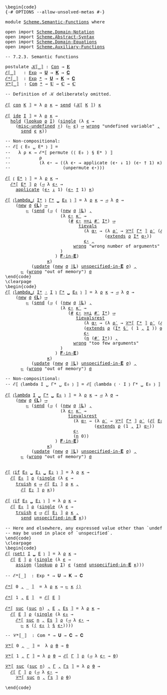 <pre class="Agda"><a id="1" class="Markup">\begin{code}</a>
<a id="14" class="Symbol">{-#</a> <a id="18" class="Keyword">OPTIONS</a> <a id="26" class="Pragma">--allow-unsolved-metas</a> <a id="49" class="Symbol">#-}</a>

<a id="54" class="Keyword">module</a> <a id="61" href="Scheme.Semantic-Functions.html" class="Module">Scheme.Semantic-Functions</a> <a id="87" class="Keyword">where</a>

<a id="94" class="Keyword">open</a> <a id="99" class="Keyword">import</a> <a id="106" href="Scheme.Domain-Notation.html" class="Module">Scheme.Domain-Notation</a>
<a id="129" class="Keyword">open</a> <a id="134" class="Keyword">import</a> <a id="141" href="Scheme.Abstract-Syntax.html" class="Module">Scheme.Abstract-Syntax</a>
<a id="164" class="Keyword">open</a> <a id="169" class="Keyword">import</a> <a id="176" href="Scheme.Domain-Equations.html" class="Module">Scheme.Domain-Equations</a>
<a id="200" class="Keyword">open</a> <a id="205" class="Keyword">import</a> <a id="212" href="Scheme.Auxiliary-Functions.html" class="Module">Scheme.Auxiliary-Functions</a>

<a id="240" class="Comment">-- 7.2.3. Semantic functions</a>

<a id="270" class="Keyword">postulate</a> <a id="𝒦⟦_⟧"></a><a id="280" href="Scheme.Semantic-Functions.html#280" class="Postulate Operator">𝒦⟦_⟧</a> <a id="285" class="Symbol">:</a> <a id="287" href="Scheme.Abstract-Syntax.html#136" class="Postulate">Con</a> <a id="291" class="Symbol">→</a> <a id="293" href="Scheme.Domain-Equations.html#896" class="Postulate">𝐄</a>
<a id="ℰ⟦_⟧"></a><a id="295" href="Scheme.Semantic-Functions.html#295" class="Function Operator">ℰ⟦_⟧</a>   <a id="302" class="Symbol">:</a> <a id="304" href="Scheme.Abstract-Syntax.html#244" class="Datatype">Exp</a> <a id="308" class="Symbol">→</a> <a id="310" href="Scheme.Domain-Equations.html#988" class="Postulate">𝐔</a> <a id="312" class="Symbol">→</a> <a id="314" href="Scheme.Domain-Equations.html#1091" class="Postulate">𝐊</a> <a id="316" class="Symbol">→</a> <a id="318" href="Scheme.Domain-Equations.html#1035" class="Postulate">𝐂</a>
<a id="ℰ*⟦_⟧"></a><a id="320" href="Scheme.Semantic-Functions.html#320" class="Function Operator">ℰ*⟦_⟧</a>  <a id="327" class="Symbol">:</a> <a id="329" href="Scheme.Abstract-Syntax.html#244" class="Datatype">Exp</a> <a id="333" href="Scheme.Domain-Notation.html#2900" class="Function Operator">*</a> <a id="335" class="Symbol">→</a> <a id="337" href="Scheme.Domain-Equations.html#988" class="Postulate">𝐔</a> <a id="339" class="Symbol">→</a> <a id="341" href="Scheme.Domain-Equations.html#1091" class="Postulate">𝐊</a> <a id="343" class="Symbol">→</a> <a id="345" href="Scheme.Domain-Equations.html#1035" class="Postulate">𝐂</a>
<a id="𝒞*⟦_⟧"></a><a id="347" href="Scheme.Semantic-Functions.html#347" class="Function Operator">𝒞*⟦_⟧</a>  <a id="354" class="Symbol">:</a> <a id="356" href="Scheme.Abstract-Syntax.html#272" class="Function">Com</a> <a id="360" href="Scheme.Domain-Notation.html#2900" class="Function Operator">*</a> <a id="362" class="Symbol">→</a> <a id="364" href="Scheme.Domain-Equations.html#988" class="Postulate">𝐔</a> <a id="366" class="Symbol">→</a> <a id="368" href="Scheme.Domain-Equations.html#1035" class="Postulate">𝐂</a> <a id="370" class="Symbol">→</a> <a id="372" href="Scheme.Domain-Equations.html#1035" class="Postulate">𝐂</a>

<a id="375" class="Comment">-- Definition of 𝒦 deliberately omitted.</a>

<a id="417" href="Scheme.Semantic-Functions.html#295" class="Function Operator">ℰ⟦</a> <a id="420" href="Scheme.Abstract-Syntax.html#325" class="InductiveConstructor">con</a> <a id="424" href="Scheme.Semantic-Functions.html#424" class="Bound">K</a> <a id="426" href="Scheme.Semantic-Functions.html#295" class="Function Operator">⟧</a> <a id="428" class="Symbol">=</a> <a id="430" class="Symbol">λ</a> <a id="432" href="Scheme.Semantic-Functions.html#432" class="Bound">ρ</a> <a id="434" href="Scheme.Semantic-Functions.html#434" class="Bound">κ</a> <a id="436" class="Symbol">→</a> <a id="438" href="Scheme.Auxiliary-Functions.html#721" class="Function">send</a> <a id="443" class="Symbol">(</a><a id="444" href="Scheme.Semantic-Functions.html#280" class="Postulate Operator">𝒦⟦</a> <a id="447" href="Scheme.Semantic-Functions.html#424" class="Bound">K</a> <a id="449" href="Scheme.Semantic-Functions.html#280" class="Postulate Operator">⟧</a><a id="450" class="Symbol">)</a> <a id="452" href="Scheme.Semantic-Functions.html#434" class="Bound">κ</a>

<a id="455" href="Scheme.Semantic-Functions.html#295" class="Function Operator">ℰ⟦</a> <a id="458" href="Scheme.Abstract-Syntax.html#386" class="InductiveConstructor">ide</a> <a id="462" href="Scheme.Semantic-Functions.html#462" class="Bound">I</a> <a id="464" href="Scheme.Semantic-Functions.html#295" class="Function Operator">⟧</a> <a id="466" class="Symbol">=</a> <a id="468" class="Symbol">λ</a> <a id="470" href="Scheme.Semantic-Functions.html#470" class="Bound">ρ</a> <a id="472" href="Scheme.Semantic-Functions.html#472" class="Bound">κ</a> <a id="474" class="Symbol">→</a>
  <a id="478" href="Scheme.Auxiliary-Functions.html#1035" class="Function">hold</a> <a id="483" class="Symbol">(</a><a id="484" href="Scheme.Auxiliary-Functions.html#378" class="Function">lookup</a> <a id="491" href="Scheme.Semantic-Functions.html#470" class="Bound">ρ</a> <a id="493" href="Scheme.Semantic-Functions.html#462" class="Bound">I</a><a id="494" class="Symbol">)</a> <a id="496" class="Symbol">(</a><a id="497" href="Scheme.Auxiliary-Functions.html#764" class="Function">single</a> <a id="504" class="Symbol">(λ</a> <a id="507" href="Scheme.Semantic-Functions.html#507" class="Bound">ϵ</a> <a id="509" class="Symbol">→</a>
    <a id="515" class="Symbol">(</a><a id="516" href="Scheme.Auxiliary-Functions.html#2618" class="Function">misc-undefined</a> <a id="531" href="Scheme.Domain-Notation.html#1070" class="Postulate Operator">♯</a><a id="532" class="Symbol">)</a> <a id="534" class="Symbol">(</a><a id="535" href="Scheme.Domain-Equations.html#1498" class="Field">▻</a> <a id="537" href="Scheme.Semantic-Functions.html#507" class="Bound">ϵ</a><a id="538" class="Symbol">)</a> <a id="540" href="Scheme.Domain-Notation.html#4661" class="Postulate Operator">⟶</a> <a id="542" href="Scheme.Auxiliary-Functions.html#654" class="Postulate">wrong</a> <a id="548" class="String">&quot;undefined variable&quot;</a> <a id="569" href="Scheme.Domain-Notation.html#4661" class="Postulate Operator">,</a>
      <a id="577" href="Scheme.Auxiliary-Functions.html#721" class="Function">send</a> <a id="582" href="Scheme.Semantic-Functions.html#507" class="Bound">ϵ</a> <a id="584" href="Scheme.Semantic-Functions.html#472" class="Bound">κ</a><a id="585" class="Symbol">))</a>

<a id="589" class="Comment">-- Non-compositional:</a>
<a id="611" class="Comment">-- ℰ⟦ ⦅ E₀ ␣ E* ⦆ ⟧ =</a>
<a id="633" class="Comment">--   λ ρ κ → ℰ*⟦ permute (⟨ E₀ ⟩ § E* ) ⟧</a>
<a id="675" class="Comment">--           ρ</a>
<a id="690" class="Comment">--           (λ ϵ⋆ → ((λ ϵ⋆ → applicate (ϵ⋆ ↓ 1) (ϵ⋆ † 1) κ)</a>
<a id="751" class="Comment">--                    (unpermute ϵ⋆)))</a>

<a id="791" href="Scheme.Semantic-Functions.html#295" class="Function Operator">ℰ⟦</a> <a id="794" href="Scheme.Abstract-Syntax.html#447" class="InductiveConstructor Operator">⦅</a> <a id="796" href="Scheme.Semantic-Functions.html#796" class="Bound">E*</a> <a id="799" href="Scheme.Abstract-Syntax.html#447" class="InductiveConstructor Operator">⦆</a> <a id="801" href="Scheme.Semantic-Functions.html#295" class="Function Operator">⟧</a> <a id="803" class="Symbol">=</a> <a id="805" class="Symbol">λ</a> <a id="807" href="Scheme.Semantic-Functions.html#807" class="Bound">ρ</a> <a id="809" href="Scheme.Semantic-Functions.html#809" class="Bound">κ</a> <a id="811" class="Symbol">→</a>
  <a id="815" href="Scheme.Semantic-Functions.html#320" class="Function Operator">ℰ*⟦</a> <a id="819" href="Scheme.Semantic-Functions.html#796" class="Bound">E*</a> <a id="822" href="Scheme.Semantic-Functions.html#320" class="Function Operator">⟧</a> <a id="824" href="Scheme.Semantic-Functions.html#807" class="Bound">ρ</a> <a id="826" class="Symbol">(</a><a id="827" href="Scheme.Domain-Equations.html#1510" class="Field">◅</a> <a id="829" class="Symbol">λ</a> <a id="831" href="Scheme.Semantic-Functions.html#831" class="Bound">ϵ⋆</a> <a id="834" class="Symbol">→</a>
    <a id="840" href="Scheme.Auxiliary-Functions.html#2944" class="Function">applicate</a> <a id="850" class="Symbol">(</a><a id="851" href="Scheme.Semantic-Functions.html#831" class="Bound">ϵ⋆</a> <a id="854" href="Scheme.Domain-Notation.html#4255" class="Function Operator">↓</a> <a id="856" class="Number">1</a><a id="857" class="Symbol">)</a> <a id="859" class="Symbol">(</a><a id="860" href="Scheme.Semantic-Functions.html#831" class="Bound">ϵ⋆</a> <a id="863" href="Scheme.Domain-Notation.html#4350" class="Function Operator">†</a> <a id="865" class="Number">1</a><a id="866" class="Symbol">)</a> <a id="868" href="Scheme.Semantic-Functions.html#809" class="Bound">κ</a><a id="869" class="Symbol">)</a>

<a id="872" href="Scheme.Semantic-Functions.html#295" class="Function Operator">ℰ⟦</a> <a id="875" href="Scheme.Abstract-Syntax.html#514" class="InductiveConstructor Operator">⦅lambda␣⦅</a> <a id="885" href="Scheme.Semantic-Functions.html#885" class="Bound">I*</a> <a id="888" href="Scheme.Abstract-Syntax.html#514" class="InductiveConstructor Operator">⦆</a> <a id="890" href="Scheme.Semantic-Functions.html#890" class="Bound">Γ*</a> <a id="893" href="Scheme.Abstract-Syntax.html#514" class="InductiveConstructor Operator">␣</a> <a id="895" href="Scheme.Semantic-Functions.html#895" class="Bound">E₀</a> <a id="898" href="Scheme.Abstract-Syntax.html#514" class="InductiveConstructor Operator">⦆</a> <a id="900" href="Scheme.Semantic-Functions.html#295" class="Function Operator">⟧</a> <a id="902" class="Symbol">=</a> <a id="904" class="Symbol">λ</a> <a id="906" href="Scheme.Semantic-Functions.html#906" class="Bound">ρ</a> <a id="908" href="Scheme.Semantic-Functions.html#908" class="Bound">κ</a> <a id="910" class="Symbol">→</a> <a id="912" href="Scheme.Domain-Equations.html#1510" class="Field">◅</a> <a id="914" class="Symbol">λ</a> <a id="916" href="Scheme.Semantic-Functions.html#916" class="Bound">σ</a> <a id="918" class="Symbol">→</a> 
    <a id="925" class="Symbol">(</a><a id="926" href="Scheme.Auxiliary-Functions.html#901" class="Postulate">new</a> <a id="930" href="Scheme.Semantic-Functions.html#916" class="Bound">σ</a> <a id="932" href="Scheme.Domain-Equations.html#2103" class="Function Operator">∈𝐋</a><a id="934" class="Symbol">)</a> <a id="936" href="Scheme.Domain-Notation.html#4661" class="Postulate Operator">⟶</a>
        <a id="946" href="Scheme.Domain-Equations.html#1498" class="Field">▻</a> <a id="948" class="Symbol">(</a><a id="949" href="Scheme.Auxiliary-Functions.html#721" class="Function">send</a> <a id="954" class="Symbol">(</a><a id="955" href="Scheme.Domain-Equations.html#1510" class="Field">◅</a> <a id="957" class="Symbol">(</a> <a id="959" class="Symbol">(</a><a id="960" href="Scheme.Auxiliary-Functions.html#901" class="Postulate">new</a> <a id="964" href="Scheme.Semantic-Functions.html#916" class="Bound">σ</a> <a id="966" href="Scheme.Domain-Equations.html#2192" class="Function Operator">|𝐋</a><a id="968" class="Symbol">)</a> <a id="970" href="Agda.Builtin.Sigma.html#235" class="InductiveConstructor Operator">,</a>
                     <a id="993" class="Symbol">(λ</a> <a id="996" href="Scheme.Semantic-Functions.html#996" class="Bound">ϵ⋆</a> <a id="999" href="Scheme.Semantic-Functions.html#999" class="Bound">κ′</a> <a id="1002" class="Symbol">→</a>
                        <a id="1028" class="Symbol">(</a><a id="1029" href="Scheme.Domain-Notation.html#4001" class="Function">#</a> <a id="1031" href="Scheme.Semantic-Functions.html#996" class="Bound">ϵ⋆</a> <a id="1034" href="Scheme.Domain-Notation.html#1670" class="Function Operator">==⊥</a> <a id="1038" href="Scheme.Domain-Notation.html#2951" class="Function">#′</a> <a id="1041" href="Scheme.Semantic-Functions.html#885" class="Bound">I*</a><a id="1043" class="Symbol">)</a> <a id="1045" href="Scheme.Domain-Notation.html#4661" class="Postulate Operator">⟶</a>
                            <a id="1075" href="Scheme.Auxiliary-Functions.html#1517" class="Function">tievals</a>
                              <a id="1113" class="Symbol">(λ</a> <a id="1116" href="Scheme.Semantic-Functions.html#1116" class="Bound">α⋆</a> <a id="1119" class="Symbol">→</a> <a id="1121" class="Symbol">(λ</a> <a id="1124" href="Scheme.Semantic-Functions.html#1124" class="Bound">ρ′</a> <a id="1127" class="Symbol">→</a> <a id="1129" href="Scheme.Semantic-Functions.html#347" class="Function Operator">𝒞*⟦</a> <a id="1133" href="Scheme.Semantic-Functions.html#890" class="Bound">Γ*</a> <a id="1136" href="Scheme.Semantic-Functions.html#347" class="Function Operator">⟧</a> <a id="1138" href="Scheme.Semantic-Functions.html#1124" class="Bound">ρ′</a> <a id="1141" class="Symbol">(</a><a id="1142" href="Scheme.Semantic-Functions.html#295" class="Function Operator">ℰ⟦</a> <a id="1145" href="Scheme.Semantic-Functions.html#895" class="Bound">E₀</a> <a id="1148" href="Scheme.Semantic-Functions.html#295" class="Function Operator">⟧</a> <a id="1150" href="Scheme.Semantic-Functions.html#1124" class="Bound">ρ′</a> <a id="1153" href="Scheme.Semantic-Functions.html#999" class="Bound">κ′</a><a id="1155" class="Symbol">))</a>
                                      <a id="1196" class="Symbol">(</a><a id="1197" href="Scheme.Auxiliary-Functions.html#423" class="Function">extends</a> <a id="1205" href="Scheme.Semantic-Functions.html#906" class="Bound">ρ</a> <a id="1207" href="Scheme.Semantic-Functions.html#885" class="Bound">I*</a> <a id="1210" href="Scheme.Semantic-Functions.html#1116" class="Bound">α⋆</a><a id="1212" class="Symbol">))</a>
                              <a id="1245" href="Scheme.Semantic-Functions.html#996" class="Bound">ϵ⋆</a> <a id="1248" href="Scheme.Domain-Notation.html#4661" class="Postulate Operator">,</a>
                          <a id="1276" href="Scheme.Auxiliary-Functions.html#654" class="Postulate">wrong</a> <a id="1282" class="String">&quot;wrong number of arguments&quot;</a>
                     <a id="1331" class="Symbol">)</a>
                   <a id="1352" class="Symbol">)</a> <a id="1354" href="Scheme.Domain-Equations.html#2324" class="Function Operator">𝐅-in-𝐄</a><a id="1360" class="Symbol">)</a>
                <a id="1378" href="Scheme.Semantic-Functions.html#908" class="Bound">κ</a><a id="1379" class="Symbol">)</a>
          <a id="1391" class="Symbol">(</a><a id="1392" href="Scheme.Auxiliary-Functions.html#1380" class="Function">update</a> <a id="1399" class="Symbol">(</a><a id="1400" href="Scheme.Auxiliary-Functions.html#901" class="Postulate">new</a> <a id="1404" href="Scheme.Semantic-Functions.html#916" class="Bound">σ</a> <a id="1406" href="Scheme.Domain-Equations.html#2192" class="Function Operator">|𝐋</a><a id="1408" class="Symbol">)</a> <a id="1410" href="Scheme.Domain-Equations.html#2387" class="Function">unspecified-in-𝐄</a> <a id="1427" href="Scheme.Semantic-Functions.html#916" class="Bound">σ</a><a id="1428" class="Symbol">)</a> <a id="1430" href="Scheme.Domain-Notation.html#4661" class="Postulate Operator">,</a>
      <a id="1438" href="Scheme.Domain-Equations.html#1498" class="Field">▻</a> <a id="1440" class="Symbol">(</a><a id="1441" href="Scheme.Auxiliary-Functions.html#654" class="Postulate">wrong</a> <a id="1447" class="String">&quot;out of memory&quot;</a><a id="1462" class="Symbol">)</a> <a id="1464" href="Scheme.Semantic-Functions.html#916" class="Bound">σ</a>
<a id="1466" class="Markup">\end{code}</a><a id="1476" class="Background">
\clearpage
</a><a id="1488" class="Markup">\begin{code}</a>
<a id="1501" href="Scheme.Semantic-Functions.html#295" class="Function Operator">ℰ⟦</a> <a id="1504" href="Scheme.Abstract-Syntax.html#593" class="InductiveConstructor Operator">⦅lambda␣⦅</a> <a id="1514" href="Scheme.Semantic-Functions.html#1514" class="Bound">I*</a> <a id="1517" href="Scheme.Abstract-Syntax.html#593" class="InductiveConstructor Operator">·</a> <a id="1519" href="Scheme.Semantic-Functions.html#1519" class="Bound">I</a> <a id="1521" href="Scheme.Abstract-Syntax.html#593" class="InductiveConstructor Operator">⦆</a> <a id="1523" href="Scheme.Semantic-Functions.html#1523" class="Bound">Γ*</a> <a id="1526" href="Scheme.Abstract-Syntax.html#593" class="InductiveConstructor Operator">␣</a> <a id="1528" href="Scheme.Semantic-Functions.html#1528" class="Bound">E₀</a> <a id="1531" href="Scheme.Abstract-Syntax.html#593" class="InductiveConstructor Operator">⦆</a> <a id="1533" href="Scheme.Semantic-Functions.html#295" class="Function Operator">⟧</a> <a id="1535" class="Symbol">=</a> <a id="1537" class="Symbol">λ</a> <a id="1539" href="Scheme.Semantic-Functions.html#1539" class="Bound">ρ</a> <a id="1541" href="Scheme.Semantic-Functions.html#1541" class="Bound">κ</a> <a id="1543" class="Symbol">→</a> <a id="1545" href="Scheme.Domain-Equations.html#1510" class="Field">◅</a> <a id="1547" class="Symbol">λ</a> <a id="1549" href="Scheme.Semantic-Functions.html#1549" class="Bound">σ</a> <a id="1551" class="Symbol">→</a> 
    <a id="1558" class="Symbol">(</a><a id="1559" href="Scheme.Auxiliary-Functions.html#901" class="Postulate">new</a> <a id="1563" href="Scheme.Semantic-Functions.html#1549" class="Bound">σ</a> <a id="1565" href="Scheme.Domain-Equations.html#2103" class="Function Operator">∈𝐋</a><a id="1567" class="Symbol">)</a> <a id="1569" href="Scheme.Domain-Notation.html#4661" class="Postulate Operator">⟶</a>
        <a id="1579" href="Scheme.Domain-Equations.html#1498" class="Field">▻</a> <a id="1581" class="Symbol">(</a><a id="1582" href="Scheme.Auxiliary-Functions.html#721" class="Function">send</a> <a id="1587" class="Symbol">(</a><a id="1588" href="Scheme.Domain-Equations.html#1510" class="Field">◅</a> <a id="1590" class="Symbol">(</a> <a id="1592" class="Symbol">(</a><a id="1593" href="Scheme.Auxiliary-Functions.html#901" class="Postulate">new</a> <a id="1597" href="Scheme.Semantic-Functions.html#1549" class="Bound">σ</a> <a id="1599" href="Scheme.Domain-Equations.html#2192" class="Function Operator">|𝐋</a><a id="1601" class="Symbol">)</a> <a id="1603" href="Agda.Builtin.Sigma.html#235" class="InductiveConstructor Operator">,</a>
                     <a id="1626" class="Symbol">(λ</a> <a id="1629" href="Scheme.Semantic-Functions.html#1629" class="Bound">ϵ⋆</a> <a id="1632" href="Scheme.Semantic-Functions.html#1632" class="Bound">κ′</a> <a id="1635" class="Symbol">→</a>
                        <a id="1661" class="Symbol">(</a><a id="1662" href="Scheme.Domain-Notation.html#4001" class="Function">#</a> <a id="1664" href="Scheme.Semantic-Functions.html#1629" class="Bound">ϵ⋆</a> <a id="1667" href="Scheme.Domain-Notation.html#1755" class="Function Operator">&gt;=⊥</a> <a id="1671" href="Scheme.Domain-Notation.html#2951" class="Function">#′</a> <a id="1674" href="Scheme.Semantic-Functions.html#1514" class="Bound">I*</a><a id="1676" class="Symbol">)</a> <a id="1678" href="Scheme.Domain-Notation.html#4661" class="Postulate Operator">⟶</a>
                           <a id="1707" href="Scheme.Auxiliary-Functions.html#1887" class="Function">tievalsrest</a>
                              <a id="1749" class="Symbol">(λ</a> <a id="1752" href="Scheme.Semantic-Functions.html#1752" class="Bound">α⋆</a> <a id="1755" class="Symbol">→</a> <a id="1757" class="Symbol">(λ</a> <a id="1760" href="Scheme.Semantic-Functions.html#1760" class="Bound">ρ′</a> <a id="1763" class="Symbol">→</a> <a id="1765" href="Scheme.Semantic-Functions.html#347" class="Function Operator">𝒞*⟦</a> <a id="1769" href="Scheme.Semantic-Functions.html#1523" class="Bound">Γ*</a> <a id="1772" href="Scheme.Semantic-Functions.html#347" class="Function Operator">⟧</a> <a id="1774" href="Scheme.Semantic-Functions.html#1760" class="Bound">ρ′</a> <a id="1777" class="Symbol">(</a><a id="1778" href="Scheme.Semantic-Functions.html#295" class="Function Operator">ℰ⟦</a> <a id="1781" href="Scheme.Semantic-Functions.html#1528" class="Bound">E₀</a> <a id="1784" href="Scheme.Semantic-Functions.html#295" class="Function Operator">⟧</a> <a id="1786" href="Scheme.Semantic-Functions.html#1760" class="Bound">ρ′</a> <a id="1789" href="Scheme.Semantic-Functions.html#1632" class="Bound">κ′</a><a id="1791" class="Symbol">))</a>
                              <a id="1824" class="Symbol">(</a><a id="1825" href="Scheme.Auxiliary-Functions.html#423" class="Function">extends</a> <a id="1833" href="Scheme.Semantic-Functions.html#1539" class="Bound">ρ</a> <a id="1835" class="Symbol">(</a><a id="1836" href="Scheme.Semantic-Functions.html#1514" class="Bound">I*</a> <a id="1839" href="Scheme.Domain-Notation.html#3606" class="Function Operator">§′</a> <a id="1842" class="Symbol">(</a> <a id="1844" class="Number">1</a> <a id="1846" href="Agda.Builtin.Sigma.html#235" class="InductiveConstructor Operator">,</a> <a id="1848" href="Scheme.Semantic-Functions.html#1519" class="Bound">I</a> <a id="1850" class="Symbol">))</a> <a id="1853" href="Scheme.Semantic-Functions.html#1752" class="Bound">α⋆</a><a id="1855" class="Symbol">))</a>
                              <a id="1888" href="Scheme.Semantic-Functions.html#1629" class="Bound">ϵ⋆</a>
                              <a id="1921" class="Symbol">(</a><a id="1922" href="Scheme.Domain-Notation.html#1030" class="Postulate">η</a> <a id="1924" class="Symbol">(</a><a id="1925" href="Scheme.Domain-Notation.html#2951" class="Function">#′</a> <a id="1928" href="Scheme.Semantic-Functions.html#1514" class="Bound">I*</a><a id="1930" class="Symbol">))</a> <a id="1933" href="Scheme.Domain-Notation.html#4661" class="Postulate Operator">,</a>
                          <a id="1961" href="Scheme.Auxiliary-Functions.html#654" class="Postulate">wrong</a> <a id="1967" class="String">&quot;too few arguments&quot;</a>
                     <a id="2008" class="Symbol">)</a>
                   <a id="2029" class="Symbol">)</a> <a id="2031" href="Scheme.Domain-Equations.html#2324" class="Function Operator">𝐅-in-𝐄</a><a id="2037" class="Symbol">)</a>
                <a id="2055" href="Scheme.Semantic-Functions.html#1541" class="Bound">κ</a><a id="2056" class="Symbol">)</a>
          <a id="2068" class="Symbol">(</a><a id="2069" href="Scheme.Auxiliary-Functions.html#1380" class="Function">update</a> <a id="2076" class="Symbol">(</a><a id="2077" href="Scheme.Auxiliary-Functions.html#901" class="Postulate">new</a> <a id="2081" href="Scheme.Semantic-Functions.html#1549" class="Bound">σ</a> <a id="2083" href="Scheme.Domain-Equations.html#2192" class="Function Operator">|𝐋</a><a id="2085" class="Symbol">)</a> <a id="2087" href="Scheme.Domain-Equations.html#2387" class="Function">unspecified-in-𝐄</a> <a id="2104" href="Scheme.Semantic-Functions.html#1549" class="Bound">σ</a><a id="2105" class="Symbol">)</a> <a id="2107" href="Scheme.Domain-Notation.html#4661" class="Postulate Operator">,</a>
      <a id="2115" href="Scheme.Domain-Equations.html#1498" class="Field">▻</a> <a id="2117" class="Symbol">(</a><a id="2118" href="Scheme.Auxiliary-Functions.html#654" class="Postulate">wrong</a> <a id="2124" class="String">&quot;out of memory&quot;</a><a id="2139" class="Symbol">)</a> <a id="2141" href="Scheme.Semantic-Functions.html#1549" class="Bound">σ</a>

<a id="2144" class="Comment">-- Non-compositional:</a>
<a id="2166" class="Comment">-- ℰ⟦ ⦅lambda I ␣ Γ* ␣ E₀ ⦆ ⟧ = ℰ⟦ ⦅lambda ⦅ · I ⦆ Γ* ␣ E₀ ⦆ ⟧</a>

<a id="2230" href="Scheme.Semantic-Functions.html#295" class="Function Operator">ℰ⟦</a> <a id="2233" href="Scheme.Abstract-Syntax.html#676" class="InductiveConstructor Operator">⦅lambda</a> <a id="2241" href="Scheme.Semantic-Functions.html#2241" class="Bound">I</a> <a id="2243" href="Scheme.Abstract-Syntax.html#676" class="InductiveConstructor Operator">␣</a> <a id="2245" href="Scheme.Semantic-Functions.html#2245" class="Bound">Γ*</a> <a id="2248" href="Scheme.Abstract-Syntax.html#676" class="InductiveConstructor Operator">␣</a> <a id="2250" href="Scheme.Semantic-Functions.html#2250" class="Bound">E₀</a> <a id="2253" href="Scheme.Abstract-Syntax.html#676" class="InductiveConstructor Operator">⦆</a> <a id="2255" href="Scheme.Semantic-Functions.html#295" class="Function Operator">⟧</a> <a id="2257" class="Symbol">=</a> <a id="2259" class="Symbol">λ</a> <a id="2261" href="Scheme.Semantic-Functions.html#2261" class="Bound">ρ</a> <a id="2263" href="Scheme.Semantic-Functions.html#2263" class="Bound">κ</a> <a id="2265" class="Symbol">→</a> <a id="2267" href="Scheme.Domain-Equations.html#1510" class="Field">◅</a> <a id="2269" class="Symbol">λ</a> <a id="2271" href="Scheme.Semantic-Functions.html#2271" class="Bound">σ</a> <a id="2273" class="Symbol">→</a> 
    <a id="2280" class="Symbol">(</a><a id="2281" href="Scheme.Auxiliary-Functions.html#901" class="Postulate">new</a> <a id="2285" href="Scheme.Semantic-Functions.html#2271" class="Bound">σ</a> <a id="2287" href="Scheme.Domain-Equations.html#2103" class="Function Operator">∈𝐋</a><a id="2289" class="Symbol">)</a> <a id="2291" href="Scheme.Domain-Notation.html#4661" class="Postulate Operator">⟶</a>
        <a id="2301" href="Scheme.Domain-Equations.html#1498" class="Field">▻</a> <a id="2303" class="Symbol">(</a><a id="2304" href="Scheme.Auxiliary-Functions.html#721" class="Function">send</a> <a id="2309" class="Symbol">(</a><a id="2310" href="Scheme.Domain-Equations.html#1510" class="Field">◅</a> <a id="2312" class="Symbol">(</a> <a id="2314" class="Symbol">(</a><a id="2315" href="Scheme.Auxiliary-Functions.html#901" class="Postulate">new</a> <a id="2319" href="Scheme.Semantic-Functions.html#2271" class="Bound">σ</a> <a id="2321" href="Scheme.Domain-Equations.html#2192" class="Function Operator">|𝐋</a><a id="2323" class="Symbol">)</a> <a id="2325" href="Agda.Builtin.Sigma.html#235" class="InductiveConstructor Operator">,</a>
                     <a id="2348" class="Symbol">(λ</a> <a id="2351" href="Scheme.Semantic-Functions.html#2351" class="Bound">ϵ⋆</a> <a id="2354" href="Scheme.Semantic-Functions.html#2354" class="Bound">κ′</a> <a id="2357" class="Symbol">→</a>
                        <a id="2383" href="Scheme.Auxiliary-Functions.html#1887" class="Function">tievalsrest</a>
                          <a id="2421" class="Symbol">(λ</a> <a id="2424" href="Scheme.Semantic-Functions.html#2424" class="Bound">α⋆</a> <a id="2427" class="Symbol">→</a> <a id="2429" class="Symbol">(λ</a> <a id="2432" href="Scheme.Semantic-Functions.html#2432" class="Bound">ρ′</a> <a id="2435" class="Symbol">→</a> <a id="2437" href="Scheme.Semantic-Functions.html#347" class="Function Operator">𝒞*⟦</a> <a id="2441" href="Scheme.Semantic-Functions.html#2245" class="Bound">Γ*</a> <a id="2444" href="Scheme.Semantic-Functions.html#347" class="Function Operator">⟧</a> <a id="2446" href="Scheme.Semantic-Functions.html#2432" class="Bound">ρ′</a> <a id="2449" class="Symbol">(</a><a id="2450" href="Scheme.Semantic-Functions.html#295" class="Function Operator">ℰ⟦</a> <a id="2453" href="Scheme.Semantic-Functions.html#2250" class="Bound">E₀</a> <a id="2456" href="Scheme.Semantic-Functions.html#295" class="Function Operator">⟧</a> <a id="2458" href="Scheme.Semantic-Functions.html#2432" class="Bound">ρ′</a> <a id="2461" href="Scheme.Semantic-Functions.html#2354" class="Bound">κ′</a><a id="2463" class="Symbol">))</a>
                                  <a id="2500" class="Symbol">(</a><a id="2501" href="Scheme.Auxiliary-Functions.html#423" class="Function">extends</a> <a id="2509" href="Scheme.Semantic-Functions.html#2261" class="Bound">ρ</a> <a id="2511" class="Symbol">(</a><a id="2512" class="Number">1</a> <a id="2514" href="Agda.Builtin.Sigma.html#235" class="InductiveConstructor Operator">,</a> <a id="2516" href="Scheme.Semantic-Functions.html#2241" class="Bound">I</a><a id="2517" class="Symbol">)</a> <a id="2519" href="Scheme.Semantic-Functions.html#2424" class="Bound">α⋆</a><a id="2521" class="Symbol">))</a>
                          <a id="2550" href="Scheme.Semantic-Functions.html#2351" class="Bound">ϵ⋆</a>
                          <a id="2579" class="Symbol">(</a><a id="2580" href="Scheme.Domain-Notation.html#1030" class="Postulate">η</a> <a id="2582" class="Number">0</a><a id="2583" class="Symbol">))</a>
                   <a id="2605" class="Symbol">)</a> <a id="2607" href="Scheme.Domain-Equations.html#2324" class="Function Operator">𝐅-in-𝐄</a><a id="2613" class="Symbol">)</a>
                <a id="2631" href="Scheme.Semantic-Functions.html#2263" class="Bound">κ</a><a id="2632" class="Symbol">)</a>
          <a id="2644" class="Symbol">(</a><a id="2645" href="Scheme.Auxiliary-Functions.html#1380" class="Function">update</a> <a id="2652" class="Symbol">(</a><a id="2653" href="Scheme.Auxiliary-Functions.html#901" class="Postulate">new</a> <a id="2657" href="Scheme.Semantic-Functions.html#2271" class="Bound">σ</a> <a id="2659" href="Scheme.Domain-Equations.html#2192" class="Function Operator">|𝐋</a><a id="2661" class="Symbol">)</a> <a id="2663" href="Scheme.Domain-Equations.html#2387" class="Function">unspecified-in-𝐄</a> <a id="2680" href="Scheme.Semantic-Functions.html#2271" class="Bound">σ</a><a id="2681" class="Symbol">)</a> <a id="2683" href="Scheme.Domain-Notation.html#4661" class="Postulate Operator">,</a>
      <a id="2691" href="Scheme.Domain-Equations.html#1498" class="Field">▻</a> <a id="2693" class="Symbol">(</a><a id="2694" href="Scheme.Auxiliary-Functions.html#654" class="Postulate">wrong</a> <a id="2700" class="String">&quot;out of memory&quot;</a><a id="2715" class="Symbol">)</a> <a id="2717" href="Scheme.Semantic-Functions.html#2271" class="Bound">σ</a>


<a id="2721" href="Scheme.Semantic-Functions.html#295" class="Function Operator">ℰ⟦</a> <a id="2724" href="Scheme.Abstract-Syntax.html#752" class="InductiveConstructor Operator">⦅if</a> <a id="2728" href="Scheme.Semantic-Functions.html#2728" class="Bound">E₀</a> <a id="2731" href="Scheme.Abstract-Syntax.html#752" class="InductiveConstructor Operator">␣</a> <a id="2733" href="Scheme.Semantic-Functions.html#2733" class="Bound">E₁</a> <a id="2736" href="Scheme.Abstract-Syntax.html#752" class="InductiveConstructor Operator">␣</a> <a id="2738" href="Scheme.Semantic-Functions.html#2738" class="Bound">E₂</a> <a id="2741" href="Scheme.Abstract-Syntax.html#752" class="InductiveConstructor Operator">⦆</a> <a id="2743" href="Scheme.Semantic-Functions.html#295" class="Function Operator">⟧</a> <a id="2745" class="Symbol">=</a> <a id="2747" class="Symbol">λ</a> <a id="2749" href="Scheme.Semantic-Functions.html#2749" class="Bound">ρ</a> <a id="2751" href="Scheme.Semantic-Functions.html#2751" class="Bound">κ</a> <a id="2753" class="Symbol">→</a> 
  <a id="2758" href="Scheme.Semantic-Functions.html#295" class="Function Operator">ℰ⟦</a> <a id="2761" href="Scheme.Semantic-Functions.html#2728" class="Bound">E₀</a> <a id="2764" href="Scheme.Semantic-Functions.html#295" class="Function Operator">⟧</a> <a id="2766" href="Scheme.Semantic-Functions.html#2749" class="Bound">ρ</a> <a id="2768" class="Symbol">(</a><a id="2769" href="Scheme.Auxiliary-Functions.html#764" class="Function">single</a> <a id="2776" class="Symbol">(λ</a> <a id="2779" href="Scheme.Semantic-Functions.html#2779" class="Bound">ϵ</a> <a id="2781" class="Symbol">→</a>
    <a id="2787" href="Scheme.Auxiliary-Functions.html#2286" class="Function">truish</a> <a id="2794" href="Scheme.Semantic-Functions.html#2779" class="Bound">ϵ</a> <a id="2796" href="Scheme.Domain-Notation.html#4661" class="Postulate Operator">⟶</a> <a id="2798" href="Scheme.Semantic-Functions.html#295" class="Function Operator">ℰ⟦</a> <a id="2801" href="Scheme.Semantic-Functions.html#2733" class="Bound">E₁</a> <a id="2804" href="Scheme.Semantic-Functions.html#295" class="Function Operator">⟧</a> <a id="2806" href="Scheme.Semantic-Functions.html#2749" class="Bound">ρ</a> <a id="2808" href="Scheme.Semantic-Functions.html#2751" class="Bound">κ</a> <a id="2810" href="Scheme.Domain-Notation.html#4661" class="Postulate Operator">,</a>
      <a id="2818" href="Scheme.Semantic-Functions.html#295" class="Function Operator">ℰ⟦</a> <a id="2821" href="Scheme.Semantic-Functions.html#2738" class="Bound">E₂</a> <a id="2824" href="Scheme.Semantic-Functions.html#295" class="Function Operator">⟧</a> <a id="2826" href="Scheme.Semantic-Functions.html#2749" class="Bound">ρ</a> <a id="2828" href="Scheme.Semantic-Functions.html#2751" class="Bound">κ</a><a id="2829" class="Symbol">))</a>

<a id="2833" href="Scheme.Semantic-Functions.html#295" class="Function Operator">ℰ⟦</a> <a id="2836" href="Scheme.Abstract-Syntax.html#825" class="InductiveConstructor Operator">⦅if</a> <a id="2840" href="Scheme.Semantic-Functions.html#2840" class="Bound">E₀</a> <a id="2843" href="Scheme.Abstract-Syntax.html#825" class="InductiveConstructor Operator">␣</a> <a id="2845" href="Scheme.Semantic-Functions.html#2845" class="Bound">E₁</a> <a id="2848" href="Scheme.Abstract-Syntax.html#825" class="InductiveConstructor Operator">⦆</a> <a id="2850" href="Scheme.Semantic-Functions.html#295" class="Function Operator">⟧</a> <a id="2852" class="Symbol">=</a> <a id="2854" class="Symbol">λ</a> <a id="2856" href="Scheme.Semantic-Functions.html#2856" class="Bound">ρ</a> <a id="2858" href="Scheme.Semantic-Functions.html#2858" class="Bound">κ</a> <a id="2860" class="Symbol">→</a> 
  <a id="2865" href="Scheme.Semantic-Functions.html#295" class="Function Operator">ℰ⟦</a> <a id="2868" href="Scheme.Semantic-Functions.html#2840" class="Bound">E₀</a> <a id="2871" href="Scheme.Semantic-Functions.html#295" class="Function Operator">⟧</a> <a id="2873" href="Scheme.Semantic-Functions.html#2856" class="Bound">ρ</a> <a id="2875" class="Symbol">(</a><a id="2876" href="Scheme.Auxiliary-Functions.html#764" class="Function">single</a> <a id="2883" class="Symbol">(λ</a> <a id="2886" href="Scheme.Semantic-Functions.html#2886" class="Bound">ϵ</a> <a id="2888" class="Symbol">→</a>
    <a id="2894" href="Scheme.Auxiliary-Functions.html#2286" class="Function">truish</a> <a id="2901" href="Scheme.Semantic-Functions.html#2886" class="Bound">ϵ</a> <a id="2903" href="Scheme.Domain-Notation.html#4661" class="Postulate Operator">⟶</a> <a id="2905" href="Scheme.Semantic-Functions.html#295" class="Function Operator">ℰ⟦</a> <a id="2908" href="Scheme.Semantic-Functions.html#2845" class="Bound">E₁</a> <a id="2911" href="Scheme.Semantic-Functions.html#295" class="Function Operator">⟧</a> <a id="2913" href="Scheme.Semantic-Functions.html#2856" class="Bound">ρ</a> <a id="2915" href="Scheme.Semantic-Functions.html#2858" class="Bound">κ</a> <a id="2917" href="Scheme.Domain-Notation.html#4661" class="Postulate Operator">,</a>
      <a id="2925" href="Scheme.Auxiliary-Functions.html#721" class="Function">send</a> <a id="2930" href="Scheme.Domain-Equations.html#2387" class="Function">unspecified-in-𝐄</a> <a id="2947" href="Scheme.Semantic-Functions.html#2858" class="Bound">κ</a><a id="2948" class="Symbol">))</a>

<a id="2952" class="Comment">-- Here and elsewhere, any expressed value other than `undefined`</a>
<a id="3018" class="Comment">-- may be used in place of `unspecified`.</a>
<a id="3060" class="Markup">\end{code}</a><a id="3070" class="Background">
\clearpage
</a><a id="3082" class="Markup">\begin{code}</a>
<a id="3095" href="Scheme.Semantic-Functions.html#295" class="Function Operator">ℰ⟦</a> <a id="3098" href="Scheme.Abstract-Syntax.html#895" class="InductiveConstructor Operator">⦅set!</a> <a id="3104" href="Scheme.Semantic-Functions.html#3104" class="Bound">I</a> <a id="3106" href="Scheme.Abstract-Syntax.html#895" class="InductiveConstructor Operator">␣</a> <a id="3108" href="Scheme.Semantic-Functions.html#3108" class="Bound">E</a> <a id="3110" href="Scheme.Abstract-Syntax.html#895" class="InductiveConstructor Operator">⦆</a> <a id="3112" href="Scheme.Semantic-Functions.html#295" class="Function Operator">⟧</a> <a id="3114" class="Symbol">=</a> <a id="3116" class="Symbol">λ</a> <a id="3118" href="Scheme.Semantic-Functions.html#3118" class="Bound">ρ</a> <a id="3120" href="Scheme.Semantic-Functions.html#3120" class="Bound">κ</a> <a id="3122" class="Symbol">→</a>
  <a id="3126" href="Scheme.Semantic-Functions.html#295" class="Function Operator">ℰ⟦</a> <a id="3129" href="Scheme.Semantic-Functions.html#3108" class="Bound">E</a> <a id="3131" href="Scheme.Semantic-Functions.html#295" class="Function Operator">⟧</a> <a id="3133" href="Scheme.Semantic-Functions.html#3118" class="Bound">ρ</a> <a id="3135" class="Symbol">(</a><a id="3136" href="Scheme.Auxiliary-Functions.html#764" class="Function">single</a> <a id="3143" class="Symbol">(λ</a> <a id="3146" href="Scheme.Semantic-Functions.html#3146" class="Bound">ϵ</a> <a id="3148" class="Symbol">→</a>
    <a id="3154" href="Scheme.Auxiliary-Functions.html#1447" class="Function">assign</a> <a id="3161" class="Symbol">(</a><a id="3162" href="Scheme.Auxiliary-Functions.html#378" class="Function">lookup</a> <a id="3169" href="Scheme.Semantic-Functions.html#3118" class="Bound">ρ</a> <a id="3171" href="Scheme.Semantic-Functions.html#3104" class="Bound">I</a><a id="3172" class="Symbol">)</a> <a id="3174" href="Scheme.Semantic-Functions.html#3146" class="Bound">ϵ</a> <a id="3176" class="Symbol">(</a><a id="3177" href="Scheme.Auxiliary-Functions.html#721" class="Function">send</a> <a id="3182" href="Scheme.Domain-Equations.html#2387" class="Function">unspecified-in-𝐄</a> <a id="3199" href="Scheme.Semantic-Functions.html#3120" class="Bound">κ</a><a id="3200" class="Symbol">)))</a>

<a id="3205" class="Comment">-- ℰ*⟦_⟧  : Exp * → 𝐔 → 𝐊 → 𝐂</a>

<a id="3236" href="Scheme.Semantic-Functions.html#320" class="Function Operator">ℰ*⟦</a> <a id="3240" class="Number">0</a> <a id="3242" href="Agda.Builtin.Sigma.html#235" class="InductiveConstructor Operator">,</a> <a id="3244" class="Symbol">_</a> <a id="3246" href="Scheme.Semantic-Functions.html#320" class="Function Operator">⟧</a>  <a id="3249" class="Symbol">=</a> <a id="3251" class="Symbol">λ</a> <a id="3253" href="Scheme.Semantic-Functions.html#3253" class="Bound">ρ</a> <a id="3255" href="Scheme.Semantic-Functions.html#3255" class="Bound">κ</a> <a id="3257" class="Symbol">→</a> <a id="3259" href="Scheme.Domain-Equations.html#1498" class="Field">▻</a> <a id="3261" href="Scheme.Semantic-Functions.html#3255" class="Bound">κ</a> <a id="3263" href="Scheme.Domain-Notation.html#3823" class="Function">⟨⟩</a>

<a id="3267" href="Scheme.Semantic-Functions.html#320" class="Function Operator">ℰ*⟦</a> <a id="3271" class="Number">1</a> <a id="3273" href="Agda.Builtin.Sigma.html#235" class="InductiveConstructor Operator">,</a> <a id="3275" href="Scheme.Semantic-Functions.html#3275" class="Bound">E</a> <a id="3277" href="Scheme.Semantic-Functions.html#320" class="Function Operator">⟧</a>  <a id="3280" class="Symbol">=</a> <a id="3282" href="Scheme.Semantic-Functions.html#295" class="Function Operator">ℰ⟦</a> <a id="3285" href="Scheme.Semantic-Functions.html#3275" class="Bound">E</a> <a id="3287" href="Scheme.Semantic-Functions.html#295" class="Function Operator">⟧</a>

<a id="3290" href="Scheme.Semantic-Functions.html#320" class="Function Operator">ℰ*⟦</a> <a id="3294" href="Agda.Builtin.Nat.html#234" class="InductiveConstructor">suc</a> <a id="3298" class="Symbol">(</a><a id="3299" href="Agda.Builtin.Nat.html#234" class="InductiveConstructor">suc</a> <a id="3303" href="Scheme.Semantic-Functions.html#3303" class="Bound">n</a><a id="3304" class="Symbol">)</a> <a id="3306" href="Agda.Builtin.Sigma.html#235" class="InductiveConstructor Operator">,</a> <a id="3308" href="Scheme.Semantic-Functions.html#3308" class="Bound">E</a> <a id="3310" href="Agda.Builtin.Sigma.html#235" class="InductiveConstructor Operator">,</a> <a id="3312" href="Scheme.Semantic-Functions.html#3312" class="Bound">Es</a> <a id="3315" href="Scheme.Semantic-Functions.html#320" class="Function Operator">⟧</a> <a id="3317" class="Symbol">=</a> <a id="3319" class="Symbol">λ</a> <a id="3321" href="Scheme.Semantic-Functions.html#3321" class="Bound">ρ</a> <a id="3323" href="Scheme.Semantic-Functions.html#3323" class="Bound">κ</a> <a id="3325" class="Symbol">→</a>
  <a id="3329" href="Scheme.Semantic-Functions.html#295" class="Function Operator">ℰ⟦</a> <a id="3332" href="Scheme.Semantic-Functions.html#3308" class="Bound">E</a> <a id="3334" href="Scheme.Semantic-Functions.html#295" class="Function Operator">⟧</a> <a id="3336" href="Scheme.Semantic-Functions.html#3321" class="Bound">ρ</a> <a id="3338" class="Symbol">(</a><a id="3339" href="Scheme.Auxiliary-Functions.html#764" class="Function">single</a> <a id="3346" class="Symbol">(λ</a> <a id="3349" href="Scheme.Semantic-Functions.html#3349" class="Bound">ϵ₀</a> <a id="3352" class="Symbol">→</a>
    <a id="3358" href="Scheme.Semantic-Functions.html#320" class="Function Operator">ℰ*⟦</a> <a id="3362" href="Agda.Builtin.Nat.html#234" class="InductiveConstructor">suc</a> <a id="3366" href="Scheme.Semantic-Functions.html#3303" class="Bound">n</a> <a id="3368" href="Agda.Builtin.Sigma.html#235" class="InductiveConstructor Operator">,</a> <a id="3370" href="Scheme.Semantic-Functions.html#3312" class="Bound">Es</a> <a id="3373" href="Scheme.Semantic-Functions.html#320" class="Function Operator">⟧</a> <a id="3375" href="Scheme.Semantic-Functions.html#3321" class="Bound">ρ</a> <a id="3377" class="Symbol">(</a><a id="3378" href="Scheme.Domain-Equations.html#1510" class="Field">◅</a> <a id="3380" class="Symbol">λ</a> <a id="3382" href="Scheme.Semantic-Functions.html#3382" class="Bound">ϵ⋆</a> <a id="3385" class="Symbol">→</a>
      <a id="3393" href="Scheme.Domain-Equations.html#1498" class="Field">▻</a> <a id="3395" href="Scheme.Semantic-Functions.html#3323" class="Bound">κ</a> <a id="3397" class="Symbol">(</a><a id="3398" href="Scheme.Domain-Notation.html#3885" class="Function Operator">⟨</a> <a id="3400" href="Scheme.Semantic-Functions.html#3349" class="Bound">ϵ₀</a> <a id="3403" href="Scheme.Domain-Notation.html#3885" class="Function Operator">⟩</a> <a id="3405" href="Scheme.Domain-Notation.html#4078" class="Function Operator">§</a> <a id="3407" href="Scheme.Semantic-Functions.html#3382" class="Bound">ϵ⋆</a><a id="3409" class="Symbol">))))</a>

<a id="3415" class="Comment">-- 𝒞*⟦_⟧  : Com * → 𝐔 → 𝐂 → 𝐂</a>

<a id="3446" href="Scheme.Semantic-Functions.html#347" class="Function Operator">𝒞*⟦</a> <a id="3450" class="Number">0</a> <a id="3452" href="Agda.Builtin.Sigma.html#235" class="InductiveConstructor Operator">,</a> <a id="3454" class="Symbol">_</a> <a id="3456" href="Scheme.Semantic-Functions.html#347" class="Function Operator">⟧</a> <a id="3458" class="Symbol">=</a>  <a id="3461" class="Symbol">λ</a> <a id="3463" href="Scheme.Semantic-Functions.html#3463" class="Bound">ρ</a> <a id="3465" href="Scheme.Semantic-Functions.html#3465" class="Bound">θ</a> <a id="3467" class="Symbol">→</a> <a id="3469" href="Scheme.Semantic-Functions.html#3465" class="Bound">θ</a>

<a id="3472" href="Scheme.Semantic-Functions.html#347" class="Function Operator">𝒞*⟦</a> <a id="3476" class="Number">1</a> <a id="3478" href="Agda.Builtin.Sigma.html#235" class="InductiveConstructor Operator">,</a> <a id="3480" href="Scheme.Semantic-Functions.html#3480" class="Bound">Γ</a> <a id="3482" href="Scheme.Semantic-Functions.html#347" class="Function Operator">⟧</a> <a id="3484" class="Symbol">=</a> <a id="3486" class="Symbol">λ</a> <a id="3488" href="Scheme.Semantic-Functions.html#3488" class="Bound">ρ</a> <a id="3490" href="Scheme.Semantic-Functions.html#3490" class="Bound">θ</a> <a id="3492" class="Symbol">→</a> <a id="3494" href="Scheme.Semantic-Functions.html#295" class="Function Operator">ℰ⟦</a> <a id="3497" href="Scheme.Semantic-Functions.html#3480" class="Bound">Γ</a> <a id="3499" href="Scheme.Semantic-Functions.html#295" class="Function Operator">⟧</a> <a id="3501" href="Scheme.Semantic-Functions.html#3488" class="Bound">ρ</a> <a id="3503" class="Symbol">(</a><a id="3504" href="Scheme.Domain-Equations.html#1510" class="Field">◅</a> <a id="3506" class="Symbol">λ</a> <a id="3508" href="Scheme.Semantic-Functions.html#3508" class="Bound">ϵ⋆</a> <a id="3511" class="Symbol">→</a> <a id="3513" href="Scheme.Semantic-Functions.html#3490" class="Bound">θ</a><a id="3514" class="Symbol">)</a>

<a id="3517" href="Scheme.Semantic-Functions.html#347" class="Function Operator">𝒞*⟦</a> <a id="3521" href="Agda.Builtin.Nat.html#234" class="InductiveConstructor">suc</a> <a id="3525" class="Symbol">(</a><a id="3526" href="Agda.Builtin.Nat.html#234" class="InductiveConstructor">suc</a> <a id="3530" href="Scheme.Semantic-Functions.html#3530" class="Bound">n</a><a id="3531" class="Symbol">)</a> <a id="3533" href="Agda.Builtin.Sigma.html#235" class="InductiveConstructor Operator">,</a> <a id="3535" href="Scheme.Semantic-Functions.html#3535" class="Bound">Γ</a> <a id="3537" href="Agda.Builtin.Sigma.html#235" class="InductiveConstructor Operator">,</a> <a id="3539" href="Scheme.Semantic-Functions.html#3539" class="Bound">Γs</a> <a id="3542" href="Scheme.Semantic-Functions.html#347" class="Function Operator">⟧</a> <a id="3544" class="Symbol">=</a> <a id="3546" class="Symbol">λ</a> <a id="3548" href="Scheme.Semantic-Functions.html#3548" class="Bound">ρ</a> <a id="3550" href="Scheme.Semantic-Functions.html#3550" class="Bound">θ</a> <a id="3552" class="Symbol">→</a>
  <a id="3556" href="Scheme.Semantic-Functions.html#295" class="Function Operator">ℰ⟦</a> <a id="3559" href="Scheme.Semantic-Functions.html#3535" class="Bound">Γ</a> <a id="3561" href="Scheme.Semantic-Functions.html#295" class="Function Operator">⟧</a> <a id="3563" href="Scheme.Semantic-Functions.html#3548" class="Bound">ρ</a> <a id="3565" class="Symbol">(</a><a id="3566" href="Scheme.Domain-Equations.html#1510" class="Field">◅</a> <a id="3568" class="Symbol">λ</a> <a id="3570" href="Scheme.Semantic-Functions.html#3570" class="Bound">ϵ⋆</a> <a id="3573" class="Symbol">→</a>
    <a id="3579" href="Scheme.Semantic-Functions.html#347" class="Function Operator">𝒞*⟦</a> <a id="3583" href="Agda.Builtin.Nat.html#234" class="InductiveConstructor">suc</a> <a id="3587" href="Scheme.Semantic-Functions.html#3530" class="Bound">n</a> <a id="3589" href="Agda.Builtin.Sigma.html#235" class="InductiveConstructor Operator">,</a> <a id="3591" href="Scheme.Semantic-Functions.html#3539" class="Bound">Γs</a> <a id="3594" href="Scheme.Semantic-Functions.html#347" class="Function Operator">⟧</a> <a id="3596" href="Scheme.Semantic-Functions.html#3548" class="Bound">ρ</a> <a id="3598" href="Scheme.Semantic-Functions.html#3550" class="Bound">θ</a><a id="3599" class="Symbol">)</a>

<a id="3602" class="Markup">\end{code}</a><a id="3612" class="Background"> </a></pre>